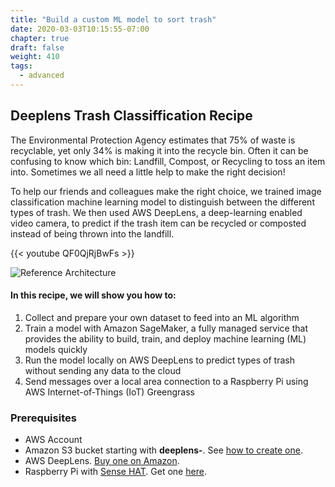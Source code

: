 ```yaml
---
title: "Build a custom ML model to sort trash"
date: 2020-03-03T10:15:55-07:00
chapter: true
draft: false
weight: 410
tags:
  - advanced
---
```

## Deeplens Trash Classiffication Recipe

The Environmental Protection Agency estimates that 75% of waste is recyclable, yet only 34% is making it into the recycle bin. Often it can be confusing to know which bin: Landfill, Compost, or Recycling to toss an item into. Sometimes we all need a little help to make the right decision!  

To help our friends and colleagues make the right choice, we trained image classification machine learning model to distinguish between the different types of trash. We then used AWS DeepLens, a deep-learning enabled video camera, to predict if the trash item can be recycled or composted instead of being thrown into the landfill.

{{< youtube QF0QjRjBwFs >}}

![Reference Architecture](/images/400_advanced/410_build_a_custom_ml/architecturediagram.png)

#### In this recipe, we will show you how to:

1. Collect and prepare your own dataset to feed into an ML algorithm
1. Train a model with Amazon SageMaker, a fully managed service that provides the ability to build, train, and deploy machine learning (ML) models quickly
1. Run the model locally on AWS DeepLens to predict types of trash without sending any data to the cloud
1. Send messages over a local area connection to a Raspberry Pi using AWS Internet-of-Things (IoT) Greengrass

### Prerequisites

* AWS Account
* Amazon S3 bucket starting with **deeplens-**. See [how to create one](http://localhost:1313/100_getting_started/140_setup_data_storage_with_amazon_s3/).
* AWS DeepLens. [Buy one on Amazon](https://www.amazon.com/AWS-DeepLens-deep-learning-enabled-video-camera-developers/dp/B07JLSHR23).
* Raspberry Pi with [Sense HAT](https://astro-pi.org/wp-content/uploads/2018/09/T05.2_Meet-the-Sense-HAT.pdf). Get one [here](https://www.raspberrypi.org/products/sense-hat/).

